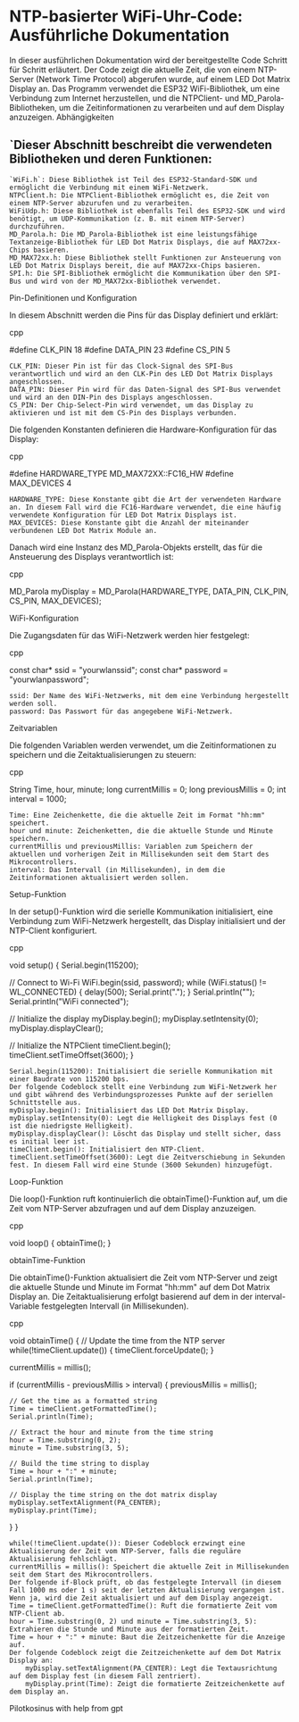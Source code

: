 # NTP-basierter WiFi-Uhr-Code: Ausführliche Dokumentation

In dieser ausführlichen Dokumentation wird der bereitgestellte Code Schritt für Schritt erläutert. Der Code zeigt die aktuelle Zeit, die von einem NTP-Server (Network Time Protocol) abgerufen wurde, auf einem LED Dot Matrix Display an. Das Programm verwendet die ESP32 WiFi-Bibliothek, um eine Verbindung zum Internet herzustellen, und die NTPClient- und MD_Parola-Bibliotheken, um die Zeitinformationen zu verarbeiten und auf dem Display anzuzeigen.
Abhängigkeiten

## `Dieser Abschnitt beschreibt die verwendeten Bibliotheken und deren Funktionen:

    `WiFi.h`: Diese Bibliothek ist Teil des ESP32-Standard-SDK und ermöglicht die Verbindung mit einem WiFi-Netzwerk.
    NTPClient.h: Die NTPClient-Bibliothek ermöglicht es, die Zeit von einem NTP-Server abzurufen und zu verarbeiten.
    WiFiUdp.h: Diese Bibliothek ist ebenfalls Teil des ESP32-SDK und wird benötigt, um UDP-Kommunikation (z. B. mit einem NTP-Server) durchzuführen.
    MD_Parola.h: Die MD_Parola-Bibliothek ist eine leistungsfähige Textanzeige-Bibliothek für LED Dot Matrix Displays, die auf MAX72xx-Chips basieren.
    MD_MAX72xx.h: Diese Bibliothek stellt Funktionen zur Ansteuerung von LED Dot Matrix Displays bereit, die auf MAX72xx-Chips basieren.
    SPI.h: Die SPI-Bibliothek ermöglicht die Kommunikation über den SPI-Bus und wird von der MD_MAX72xx-Bibliothek verwendet.

Pin-Definitionen und Konfiguration

In diesem Abschnitt werden die Pins für das Display definiert und erklärt:

cpp

#define CLK_PIN   18
#define DATA_PIN  23
#define CS_PIN    5

    CLK_PIN: Dieser Pin ist für das Clock-Signal des SPI-Bus verantwortlich und wird an den CLK-Pin des LED Dot Matrix Displays angeschlossen.
    DATA_PIN: Dieser Pin wird für das Daten-Signal des SPI-Bus verwendet und wird an den DIN-Pin des Displays angeschlossen.
    CS_PIN: Der Chip-Select-Pin wird verwendet, um das Display zu aktivieren und ist mit dem CS-Pin des Displays verbunden.

Die folgenden Konstanten definieren die Hardware-Konfiguration für das Display:

cpp

#define HARDWARE_TYPE MD_MAX72XX::FC16_HW
#define MAX_DEVICES 4

    HARDWARE_TYPE: Diese Konstante gibt die Art der verwendeten Hardware an. In diesem Fall wird die FC16-Hardware verwendet, die eine häufig verwendete Konfiguration für LED Dot Matrix Displays ist.
    MAX_DEVICES: Diese Konstante gibt die Anzahl der miteinander verbundenen LED Dot Matrix Module an.

Danach wird eine Instanz des MD_Parola-Objekts erstellt, das für die Ansteuerung des Displays verantwortlich ist:

cpp

MD_Parola myDisplay = MD_Parola(HARDWARE_TYPE, DATA_PIN, CLK_PIN, CS_PIN, MAX_DEVICES);

WiFi-Konfiguration

Die Zugangsdaten für das WiFi-Netzwerk werden hier festgelegt:

cpp

const char* ssid     = "yourwlanssid";
const char* password = "yourwlanpassword";

    ssid: Der Name des WiFi-Netzwerks, mit dem eine Verbindung hergestellt werden soll.
    password: Das Passwort für das angegebene WiFi-Netzwerk.

Zeitvariablen

Die folgenden Variablen werden verwendet, um die Zeitinformationen zu speichern und die Zeitaktualisierungen zu steuern:

cpp

String Time, hour, minute;
long currentMillis = 0;
long previousMillis = 0;
int interval = 1000;

    Time: Eine Zeichenkette, die die aktuelle Zeit im Format "hh:mm" speichert.
    hour und minute: Zeichenketten, die die aktuelle Stunde und Minute speichern.
    currentMillis und previousMillis: Variablen zum Speichern der aktuellen und vorherigen Zeit in Millisekunden seit dem Start des Mikrocontrollers.
    interval: Das Intervall (in Millisekunden), in dem die Zeitinformationen aktualisiert werden sollen.

Setup-Funktion

In der setup()-Funktion wird die serielle Kommunikation initialisiert, eine Verbindung zum WiFi-Netzwerk hergestellt, das Display initialisiert und der NTP-Client konfiguriert.

cpp

void setup() {
  Serial.begin(115200);

  // Connect to Wi-Fi
  WiFi.begin(ssid, password);
  while (WiFi.status() != WL_CONNECTED) {
    delay(500);
    Serial.print(".");
  }
  Serial.println("");
  Serial.println("WiFi connected");

  // Initialize the display
  myDisplay.begin();
  myDisplay.setIntensity(0);
  myDisplay.displayClear();

  // Initialize the NTPClient
  timeClient.begin();
  timeClient.setTimeOffset(3600);
}

    Serial.begin(115200): Initialisiert die serielle Kommunikation mit einer Baudrate von 115200 bps.
    Der folgende Codeblock stellt eine Verbindung zum WiFi-Netzwerk her und gibt während des Verbindungsprozesses Punkte auf der seriellen Schnittstelle aus.
    myDisplay.begin(): Initialisiert das LED Dot Matrix Display.
    myDisplay.setIntensity(0): Legt die Helligkeit des Displays fest (0 ist die niedrigste Helligkeit).
    myDisplay.displayClear(): Löscht das Display und stellt sicher, dass es initial leer ist.
    timeClient.begin(): Initialisiert den NTP-Client.
    timeClient.setTimeOffset(3600): Legt die Zeitverschiebung in Sekunden fest. In diesem Fall wird eine Stunde (3600 Sekunden) hinzugefügt.

Loop-Funktion

Die loop()-Funktion ruft kontinuierlich die obtainTime()-Funktion auf, um die Zeit vom NTP-Server abzufragen und auf dem Display anzuzeigen.

cpp

void loop() {
  obtainTime();
}

obtainTime-Funktion

Die obtainTime()-Funktion aktualisiert die Zeit vom NTP-Server und zeigt die aktuelle Stunde und Minute im Format "hh:mm" auf dem Dot Matrix Display an. Die Zeitaktualisierung erfolgt basierend auf dem in der interval-Variable festgelegten Intervall (in Millisekunden).

cpp

void obtainTime() {
  // Update the time from the NTP server
  while(!timeClient.update()) {
    timeClient.forceUpdate();
  }

  currentMillis = millis();

  if (currentMillis - previousMillis > interval)  {
    previousMillis = millis();

    // Get the time as a formatted string
    Time = timeClient.getFormattedTime();
    Serial.println(Time);

    // Extract the hour and minute from the time string
    hour = Time.substring(0, 2);
    minute = Time.substring(3, 5);

    // Build the time string to display
    Time = hour + ":" + minute;
    Serial.println(Time);

    // Display the time string on the dot matrix display
    myDisplay.setTextAlignment(PA_CENTER);
    myDisplay.print(Time);
  }
}

    while(!timeClient.update()): Dieser Codeblock erzwingt eine Aktualisierung der Zeit vom NTP-Server, falls die reguläre Aktualisierung fehlschlägt.
    currentMillis = millis(): Speichert die aktuelle Zeit in Millisekunden seit dem Start des Mikrocontrollers.
    Der folgende if-Block prüft, ob das festgelegte Intervall (in diesem Fall 1000 ms oder 1 s) seit der letzten Aktualisierung vergangen ist. Wenn ja, wird die Zeit aktualisiert und auf dem Display angezeigt.
    Time = timeClient.getFormattedTime(): Ruft die formatierte Zeit vom NTP-Client ab.
    hour = Time.substring(0, 2) und minute = Time.substring(3, 5): Extrahieren die Stunde und Minute aus der formatierten Zeit.
    Time = hour + ":" + minute: Baut die Zeitzeichenkette für die Anzeige auf.
    Der folgende Codeblock zeigt die Zeitzeichenkette auf dem Dot Matrix Display an:
        myDisplay.setTextAlignment(PA_CENTER): Legt die Textausrichtung auf dem Display fest (in diesem Fall zentriert).
        myDisplay.print(Time): Zeigt die formatierte Zeitzeichenkette auf dem Display an.



Pilotkosinus with help from gpt
